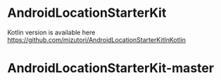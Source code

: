 # AndroidLocationStarterKit


Kotlin version is available here  
https://github.com/mizutori/AndroidLocationStarterKitInKotlin
# AndroidLocationStarterKit-master
